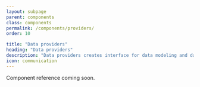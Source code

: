 ```yaml
---
layout: subpage
parent: components
class: components
permalink: /components/providers/
order: 10

title: "Data providers"
heading: "Data providers"
description: "Data providers creates interface for data modeling and data access."
icon: communication
---
```


Component reference coming soon.